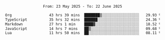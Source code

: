 <div align="center">
<p style="text-align: center;">
<!--START_SECTION:waka-->

```txt
From: 23 May 2025 - To: 22 June 2025

Org                 43 hrs 39 mins  ███████▒░░░░░░░░░░░░░░░░░   29.93 %
TypeScript          35 hrs 32 mins  ██████░░░░░░░░░░░░░░░░░░░   24.36 %
Markdown            27 hrs 1 min    ████▓░░░░░░░░░░░░░░░░░░░░   18.52 %
JavaScript          14 hrs 7 mins   ██▒░░░░░░░░░░░░░░░░░░░░░░   09.68 %
Lua                 11 hrs 50 mins  ██░░░░░░░░░░░░░░░░░░░░░░░   08.11 %
```

<!--END_SECTION:waka-->
</p>
</div>
